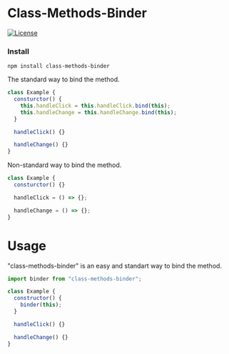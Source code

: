 # Class-Methods-Binder

[![License](https://img.shields.io/badge/License-Apache%202.0-green.svg)](http://www.apache.org/licenses/LICENSE-2.0.html)

### Install

```
npm install class-methods-binder
```

The standard way to bind the method.

```js
class Example {
  consturctor() {
    this.handleClick = this.handleClick.bind(this);
    this.handleChange = this.handleChange.bind(this);
  }

  handleClick() {}

  handleChange() {}
}
```

Non-standard way to bind the method.

```js
class Example {
  consturctor() {}

  handleClick = () => {};

  handleChange = () => {};
}
```

# Usage

"class-methods-binder" is an easy and standart way to bind the method.

```js
import binder from "class-methods-binder";

class Example {
  constructor() {
    binder(this);
  }

  handleClick() {}

  handleChange() {}
}
```
